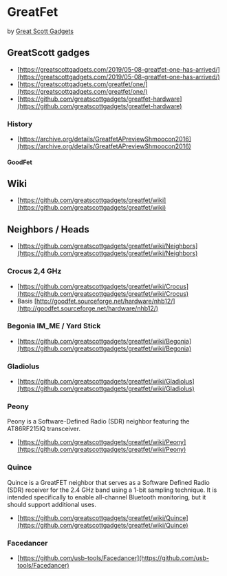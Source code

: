 # GreatFet

by [Great Scott Gadgets](Greatscottgadgets)

## GreatScott gadges

* [https://greatscottgadgets.com/2019/05-08-greatfet-one-has-arrived/](https://greatscottgadgets.com/2019/05-08-greatfet-one-has-arrived/)
* [https://greatscottgadgets.com/greatfet/one/](https://greatscottgadgets.com/greatfet/one/)
* [https://github.com/greatscottgadgets/greatfet-hardware](https://github.com/greatscottgadgets/greatfet-hardware)

### History

* [https://archive.org/details/GreatfetAPreviewShmoocon2016](https://archive.org/details/GreatfetAPreviewShmoocon2016)

#### GoodFet

## Wiki

* [https://github.com/greatscottgadgets/greatfet/wiki](https://github.com/greatscottgadgets/greatfet/wiki)

## Neighbors / Heads

* [https://github.com/greatscottgadgets/greatfet/wiki/Neighbors](https://github.com/greatscottgadgets/greatfet/wiki/Neighbors)

### Crocus 2,4 GHz

* [https://github.com/greatscottgadgets/greatfet/wiki/Crocus](https://github.com/greatscottgadgets/greatfet/wiki/Crocus)
* Basis  [http://goodfet.sourceforge.net/hardware/nhb12/](http://goodfet.sourceforge.net/hardware/nhb12/)

### Begonia IM\_ME / Yard Stick

* [https://github.com/greatscottgadgets/greatfet/wiki/Begonia](https://github.com/greatscottgadgets/greatfet/wiki/Begonia)

### Gladiolus

* [https://github.com/greatscottgadgets/greatfet/wiki/Gladiolus](https://github.com/greatscottgadgets/greatfet/wiki/Gladiolus)

### Peony

Peony is a Software-Defined Radio \(SDR\) neighbor featuring the AT86RF215IQ transceiver.

* [https://github.com/greatscottgadgets/greatfet/wiki/Peony](https://github.com/greatscottgadgets/greatfet/wiki/Peony)

### Quince

Quince is a GreatFET neighbor that serves as a Software Defined Radio \(SDR\) receiver for the 2.4 GHz band using a 1-bit sampling technique. It is intended specifically to enable all-channel Bluetooth monitoring, but it should support additional uses.

* [https://github.com/greatscottgadgets/greatfet/wiki/Quince](https://github.com/greatscottgadgets/greatfet/wiki/Quince)

### Facedancer

* [https://github.com/usb-tools/Facedancer](https://github.com/usb-tools/Facedancer)

